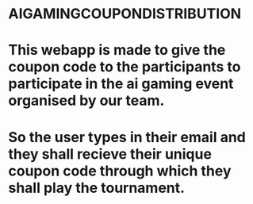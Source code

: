 # AIGAMINGCOUPONDISTRIBUTION
# This webapp is made to give the coupon code to the participants to participate in the ai gaming event organised by our team.
# So the user types in their email and they shall recieve their unique coupon code through which they shall play the tournament.
